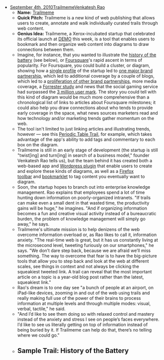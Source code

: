 - [September 4th, 2010](<../September 4th, 2010.md>)[Trailmeme](<../Trailmeme.md>)[Venkatesh Rao](<../Venkatesh Rao.md>)
    - **Name:** [Trailmeme](https://www.trailmeme.com/)
    - **Quick Pitch:** Trailmeme is a new kind of web publishing that allows users to create, annotate and walk individually curated trails through web content.
    - **Genius Idea:** Trailmeme, a Xerox-incubated startup that celebrated its official launch at [DEMO](http://www.mashable.com/tag/DEMO) this week, is a tool that enables users to bookmark and then organize web content into diagrams to draw connections between them.
    - Imagine, for instance, that you wanted to illustrate the [history of the battery](http://www.trailmeme.com/trails/The_Battery_Industry) (see below), or [Foursquare](https://mashable.com/category/foursquare/)'s rapid ascent in terms of popularity. For Foursquare, you could build a cluster, or diagram, showing how a [single profile](https://mashable.com/2009/03/16/foursquare/) of the startup led to [one major brand partnership](https://mashable.com/2009/10/22/bart-and-foursquare/), which led to additional coverage by a couple of blogs, which led to a [proliferation of other brand partnerships](https://mashable.com/2010/02/08/foursquare-media-deals/), more media coverage, a [Forrester study](https://mashable.com/2010/07/27/foursquare-marketing-study/) and news that the social gaming service had surpassed the [3 million user mark](https://mashable.com/2010/08/29/foursquare-3-million-users/). The story you could tell with this kind of diagram would be much more comprehensive than a chronological list of links to articles about Foursquare milestones; it could also help you draw connections about who tends to provide early coverage in the space, what news sources marketers read and how technology and/or marketing trends gather momentum on the web.
    - The tool isn't limited to just linking articles and illustrating trends, however — see this [Periodic Table Trail](http://trailmeme.com/trails/The_Periodic_Table_Trail), for example, which takes advantage of the app's ability to add tags and commentary to each box on the diagram.
    - Trailmeme is still in an early stage of development (the startup is still "twist[ing] and turn[ing] in search of a business model," founder Venkatesh Rao tells us), but the team behind it has created both a web-based app and [Wordpress plugin](http://www.trailmeme.com/tools/WordPress) that enable users to create and explore these kinds of diagrams, as well as a [Firefox toolbar](http://www.trailmeme.com/tools/firefox_toolbar) and [bookmarklet](http://www.trailmeme.com/tools/bookmarklet) to tag content you eventually want to diagram.
    - Soon, the startup hopes to branch out into enterprise knowledge management. Rao explains that employees spend a lot of time hunting down information on poorly-organized intranets. "If trails can make even a small dent in that wasted time, the productivity gains will be huge," he imagines. "And if organizing information becomes a fun and creative visual activity instead of a bureaucratic burden, the problem of knowledge management will simply go away," he says.
    - Trailmeme's ultimate mission is to help denizens of the web overcome information overload or, as Rao likes to call it, information anxiety. "The real-time web is great, but it has us constantly living at the microsecond level, tweeting furiously on our smartphones," he says. "We don’t dare step back, because we are afraid we’ll miss something. The way to overcome that fear is to have the big-picture tools that allow you to step back and look at the web at different scales, see things in context and not always be clicking the squeakiest tweeted link. A trail can reveal that the most important article on a topic is a year-old blog post rather than the latest, squeakiest link."
    - Rao's dream is to one day see "a bunch of people at an airport, on iPad-like devices, zooming in and out of the web using trails and really making full use of the power of their brains to process information at multiple levels and through multiple modes: visual, verbal, tactile," he said.
    - "And I’d like to see them doing so with relaxed control and mastery instead of the anxiety and stress I see on people’s faces everywhere. I’d like to see us literally getting on top of information instead of being buried by it. If Trailmeme can help do that, there’s no telling where we could go."
    - ## Sample Trail: History of the Battery
